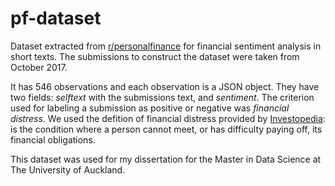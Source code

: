 # pf-dataset
Dataset extracted from [r/personalfinance](https://www.reddit.com/r/personalfinance/) for financial sentiment analysis in short texts. The submissions to construct the dataset were taken from October 2017.

It has 546 observations and each observation is a JSON object. They have two fields: *selftext* with the submissions text, and *sentiment*. The criterion used for labeling a submission as positive or negative was *financial distress*. We used the defition of financial distress provided by [Investopedia](https://www.investopedia.com/terms/f/financial_distress.asp): is the condition where a person cannot meet, or has difficulty paying off, its financial obligations.    

This dataset was used for my dissertation for the Master in Data Science at The University of Auckland.